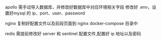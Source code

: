apollo 需手动导入数据库，并修改好数据库中对应环境相关字段
修改好 .env，设置好mysql 的 ip、port、user、password 

nginx 复制好配置文件以及前段页面到 nginx docker-compose 目录中

redis 需提前修改好 server 和 sentinel 配置文件,配置好 ip 地址以及密码